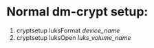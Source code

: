 Normal dm-crypt setup:
======================
1. cryptsetup luksFormat *device_name*
2. cryptsetup luksOpen *luks_volume_name*
